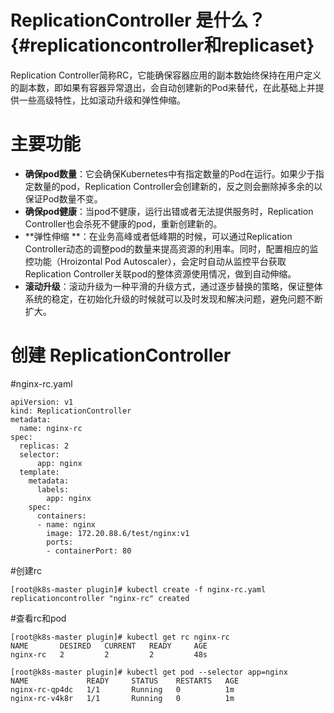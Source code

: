 # ReplicationController 是什么？ {#replicationcontroller和replicaset}

Replication Controller简称RC，它能确保容器应用的副本数始终保持在用户定义的副本数，即如果有容器异常退出，会自动创建新的Pod来替代，在此基础上并提供一些高级特性，比如滚动升级和弹性伸缩。

# 主要功能

* **确保pod数量**：它会确保Kubernetes中有指定数量的Pod在运行。如果少于指定数量的pod，Replication Controller会创建新的，反之则会删除掉多余的以保证Pod数量不变。
* **确保pod健康**：当pod不健康，运行出错或者无法提供服务时，Replication Controller也会杀死不健康的pod，重新创建新的。
* **弹性伸缩 **：在业务高峰或者低峰期的时候，可以通过Replication Controller动态的调整pod的数量来提高资源的利用率。同时，配置相应的监控功能（Hroizontal Pod Autoscaler），会定时自动从监控平台获取Replication Controller关联pod的整体资源使用情况，做到自动伸缩。
* **滚动升级**：滚动升级为一种平滑的升级方式，通过逐步替换的策略，保证整体系统的稳定，在初始化升级的时候就可以及时发现和解决问题，避免问题不断扩大。

# 创建 ReplicationController

\#nginx-rc.yaml

```
apiVersion: v1
kind: ReplicationController
metadata:
  name: nginx-rc
spec:
  replicas: 2
  selector:
      app: nginx
  template:
    metadata:
      labels:
        app: nginx
    spec:
      containers:
      - name: nginx
        image: 172.20.88.6/test/nginx:v1
        ports:
        - containerPort: 80
```

\#创建rc

```
[root@k8s-master plugin]# kubectl create -f nginx-rc.yaml 
replicationcontroller "nginx-rc" created
```

\#查看rc和pod

```
[root@k8s-master plugin]# kubectl get rc nginx-rc
NAME       DESIRED   CURRENT   READY     AGE
nginx-rc   2         2         2         48s

[root@k8s-master plugin]# kubectl get pod --selector app=nginx
NAME             READY     STATUS    RESTARTS   AGE
nginx-rc-qp4dc   1/1       Running   0          1m
nginx-rc-v4k8r   1/1       Running   0          1m
```



